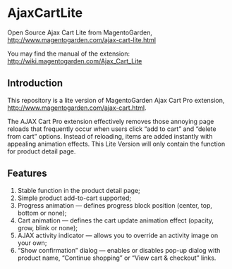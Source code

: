 AjaxCartLite
============

Open Source Ajax Cart Lite from MagentoGarden, http://www.magentogarden.com/ajax-cart-lite.html

You may find the manual of the extension: http://wiki.magentogarden.com/Ajax_Cart_Lite

Introduction
------------

This repository is a lite version of MagentoGarden Ajax Cart Pro extension, http://www.magentogarden.com/ajax-cart.html. 

The AJAX Cart Pro extension effectively removes those annoying page reloads that frequently occur when users click “add to cart” and “delete from cart” options. Instead of reloading, items are added instantly with appealing animation effects. This Lite Version will only contain the function for product detail page. 

Features
--------

1. Stable function in the product detail page;
1. Simple product add-to-cart supported;
1. Progress animation — defines progress block position (center, top, bottom or none);
1. Cart animation — defines the cart update animation effect (opacity, grow, blink or none);
1. AJAX activity indicator — allows you to override an activity image on your own;
1. “Show confirmation” dialog — enables or disables pop-up dialog with product name, “Continue shopping” or “View cart & checkout” links.

